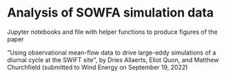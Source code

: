 # Analysis of SOWFA simulation data
Jupyter notebooks and file with helper functions to produce figures of the paper

"Using observational mean-flow data to drive large-eddy simulations of a diurnal cycle at the SWiFT site",
by Dries Allaerts, Eliot Quon, and Matthew Churchfield (submitted to Wind Energy on September 19, 2022)
